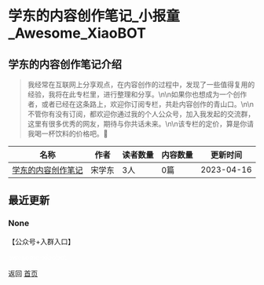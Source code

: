 # 学东的内容创作笔记_小报童_Awesome_XiaoBOT

## 学东的内容创作笔记介绍
> 我经常在互联网上分享观点，在内容创作的过程中，发现了一些值得复用的经验，我将在此专栏里，进行整理和分享。\n\n如果你也想成为一个创作者，或者已经在这条路上，欢迎你订阅专栏，共赴内容创作的青山口。\n\n不管你有没有订阅，都欢迎你通过我的个人公众号，加入我发起的交流群，这里有很多优秀的网友，期待与你共话未来。\n\n该专栏的定价，算是你请我喝一杯饮料的价格吧。🍹  
  


|名称|作者|读者数量|内容数量|更新时间|
|---|---|---|---|---|
|[学东的内容创作笔记](https://xiaobot.net/p/get6?refer=9c3f1c95-a052-465a-9902-f6d75080262a)|宋学东|3人|0篇|2023-04-16|

## 最近更新
### None

【公众号+入群入口】


<a href="https://github.com/Reno9527/awesome-xiaobot" style="color: white; text-decoration: none;">awesome-xiaobot</a>

返回 [首页](../README.md)
